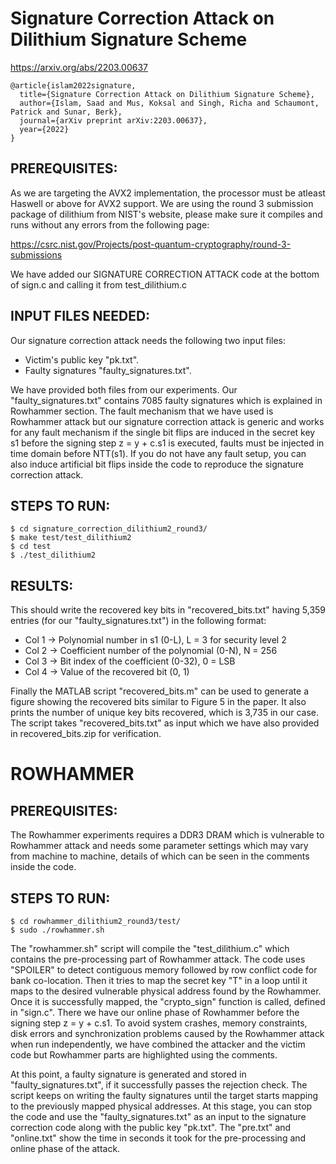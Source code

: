 # Signature Correction Attack on Dilithium Signature Scheme
https://arxiv.org/abs/2203.00637
```
@article{islam2022signature,
  title={Signature Correction Attack on Dilithium Signature Scheme},
  author={Islam, Saad and Mus, Koksal and Singh, Richa and Schaumont, Patrick and Sunar, Berk},
  journal={arXiv preprint arXiv:2203.00637},
  year={2022}
}
```

## PREREQUISITES:

As we are targeting the AVX2 implementation, the processor must be atleast Haswell or above for AVX2 support.
We are using the round 3 submission package of dilithium from NIST's website, please make sure it compiles and runs without any errors from the following page:

https://csrc.nist.gov/Projects/post-quantum-cryptography/round-3-submissions

We have added our SIGNATURE CORRECTION ATTACK code at the bottom of sign.c and calling it from test_dilithium.c

## INPUT FILES NEEDED:
Our signature correction attack needs the following two input files:
-	Victim's public key "pk.txt".
-	Faulty signatures "faulty_signatures.txt".

We have provided both files from our experiments. Our "faulty_signatures.txt" contains 7085 faulty signatures which is explained in Rowhammer section. The fault mechanism that we have used is Rowhammer attack but our signature correction attack is generic and works for any fault mechanism if the single bit flips are induced in the secret key s1 before the signing step z = y + c.s1 is executed, faults must be injected in time domain before NTT(s1). If you do not have any fault setup, you can also induce artificial bit flips inside the code to reproduce the signature correction attack.

## STEPS TO RUN:
```
$ cd signature_correction_dilithium2_round3/
$ make test/test_dilithium2
$ cd test
$ ./test_dilithium2
```

## RESULTS:

This should write the recovered key bits in "recovered_bits.txt" having 5,359 entries (for our "faulty_signatures.txt") in the following format:

- Col 1 -> Polynomial number in s1				(0-L),	L = 3 for security level 2
- Col 2 -> Coefficient number of the polynomial	(0-N),	N = 256
- Col 3 -> Bit index of the coefficient			(0-32),	0 = LSB
- Col 4 -> Value of the recovered bit				(0, 1)

Finally the MATLAB script "recovered_bits.m" can be used to generate a figure showing the recovered bits similar to Figure 5 in the paper. It also prints the number of unique key bits recovered, which is 3,735 in our case. The script takes "recovered_bits.txt" as input which we have also provided in recovered_bits.zip for verification.





# ROWHAMMER

## PREREQUISITES:
The Rowhammer experiments requires a DDR3 DRAM which is vulnerable to Rowhammer attack and needs some parameter settings which may vary from machine to machine, details of which can be seen in the comments inside the code.

## STEPS TO RUN:
```
$ cd rowhammer_dilithium2_round3/test/
$ sudo ./rowhammer.sh
```

The "rowhammer.sh" script will compile the "test_dilithium.c" which contains the pre-processing part of Rowhammer attack. The code uses "SPOILER" to detect contiguous memory followed by row conflict code for bank co-location. Then it tries to map the secret key "T" in a loop until it maps to the desired vulnerable physical address found by the Rowhammer. Once it is successfully mapped, the "crypto_sign" function is called, defined in "sign.c". There we have our online phase of Rowhammer before the signing step z = y + c.s1. To avoid system crashes, memory constraints, disk errors and synchronization problems caused by the Rowhammer attack when run independently, we have combined the attacker and the victim code but Rowhammer parts are highlighted using the comments.

At this point, a faulty signature is generated and stored in "faulty_signatures.txt", if it successfully passes the rejection check.
The script keeps on writing the faulty signatures until the target starts mapping to the previously mapped physical addresses. At this stage, you can stop the code and use the "faulty_signatures.txt" as an input to the signature correction code along with the public key "pk.txt". The "pre.txt" and "online.txt" show the time in seconds it took for the pre-processing and online phase of the attack.